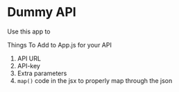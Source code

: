 # Dummy API

Use this app to 


Things To Add to App.js for your API
1. API URL
2. API-key
3. Extra parameters
4. `map()` code in the jsx to properly map through the json
